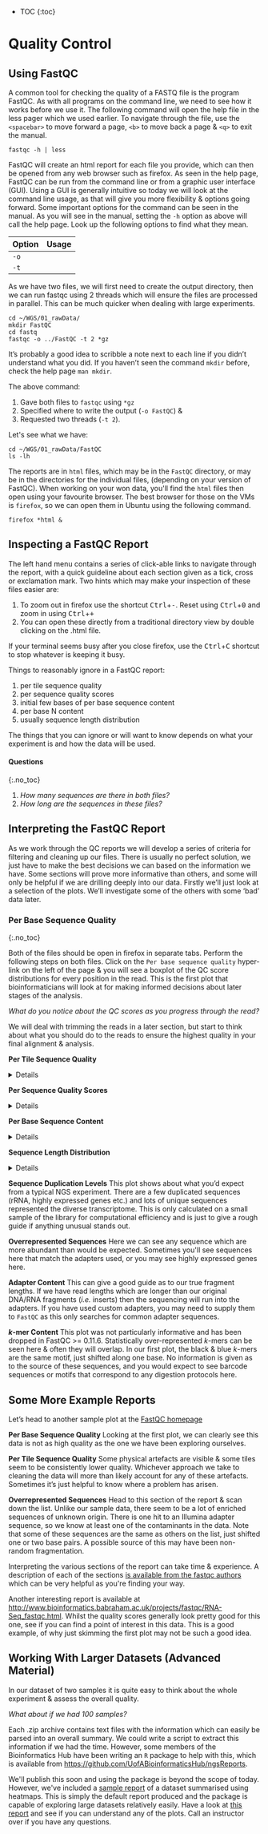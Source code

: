 * TOC
{:toc}

# Quality Control

## Using FastQC

A common tool for checking the quality of a FASTQ file is the program FastQC.
As with all programs on the command line, we need to see how it works before we use it.
The following command will open the help file in the less pager which we used earlier.
To navigate through the file, use the `<spacebar>` to move forward a page, `<b>` to move back a page & `<q>` to exit the manual.

```
fastqc -h | less
```

FastQC will create an html report for each file you provide, which can then be opened from any web browser such as firefox.
As seen in the help page, FastQC can be run from the command line or from a graphic user interface (GUI).
Using a GUI is generally intuitive so today we will look at the command line usage, as that will give you more flexibility & options going forward.
Some important options for the command can be seen in the manual.
As you will see in the manual, setting the `-h` option as above will call the help page.
Look up the following options to find what they mean.

| Option | Usage |
|:------ |:------|
| `-o`     |       |
| `-t`     |       |


As we have two files, we will first need to create the output directory, then we can run fastqc using 2 threads which will ensure the files are processed in parallel.
This can be much quicker when dealing with large experiments.

```
cd ~/WGS/01_rawData/
mkdir FastQC
cd fastq
fastqc -o ../FastQC -t 2 *gz
```

It’s probably a good idea to scribble a note next to each line if you didn’t understand what you did.
If you haven’t seen the command `mkdir` before, check the help page `man mkdir`.

The above command:

1. Gave both files to `fastqc` using `*gz`
2. Specified where to write the output (`-o FastQC`) &
3. Requested two threads (`-t 2`).

Let's see what we have:

```
cd ~/WGS/01_rawData/FastQC
ls -lh
```

The reports are in `html` files, which may be in the `FastQC` directory, or may be in the directories for the individual files, (depending on your version of FastQC).
When working on your won data, you'll find the `html` files then open using your favourite browser.
The best browser for those on the VMs is `firefox`, so we can open them in Ubuntu using the following command.

```
firefox *html &
```

## Inspecting a FastQC Report

The left hand menu contains a series of click-able links to navigate through the report, with a quick guideline about each section given as a tick, cross or exclamation mark.
Two hints which may make your inspection of these files easier are:

1. To zoom out in firefox use the shortcut <kbd>Ctrl</kbd>+<kbd>-</kbd>. Reset using <kbd>Ctrl</kbd>+<kbd>0</kbd> and zoom in using <kbd>Ctrl</kbd>+<kbd>+</kbd>
2. You can open these directly from a traditional directory view by double clicking on the .html file.

If your terminal seems busy after you close firefox, use the <kbd>Ctrl</kbd>+<kbd>C</kbd> shortcut to stop whatever is keeping it busy.

Things to reasonably ignore in a FastQC report:

1. per tile sequence quality
2. per sequence quality scores
3. initial few bases of per base sequence content
4. per base N content
5. usually sequence length distribution

The things that you can ignore or will want to know depends on what your experiment is and how the data will be used.


#### Questions
{:.no_toc}

1. *How many sequences are there in both files?*
2. *How long are the sequences in these files?*

## Interpreting the FastQC Report

As we work through the QC reports we will develop a series of criteria for filtering and cleaning up our files.
There is usually no perfect solution, we just have to make the best decisions we can based on the information we have.
Some sections will prove more informative than others, and some will only be helpful if we are drilling deeply into our data.
Firstly we’ll just look at a selection of the plots.
We’ll investigate some of the others with some ‘bad’ data later.

### Per Base Sequence Quality
{:.no_toc}

Both of the files should be open in firefox in separate tabs.
Perform the following steps on both files.
Click on the `Per base sequence quality` hyper-link on the left of the page & you will see a boxplot of the QC score distributions for every position in the read.
This is the first plot that bioinformaticians will look at for making informed decisions about later stages of the analysis.

*What do you notice about the QC scores as you progress through the read?*

We will deal with trimming the reads in a later section, but start to think about what you should do to the reads to ensure the highest quality in your final alignment & analysis.

**Per Tile Sequence Quality**<details>
This section just gives a quick visualisation about any physical effects on sequence quality due to the tile within the each flowcell or lane.
For the first file, you will notice an even breakdown in the quality of sequences near the end of the reads across all tiles.
In our second QC report, you will notice a poor quality around the 25th base in the 2nd (or 3rd) tile.
Generally, this would only be of note if drilling deeply to remove data from tiles with notable problems.
Most of the time we don’t factor in spatial effects, unless alternative approaches fail to address the issues we are dealing with.
</details>

**Per Sequence Quality Scores**<details>
This is just the distribution of average quality scores for each sequence.
There’s not much of note for us to see here.
</details>

**Per Base Sequence Content**<details>
This will often show artefacts from barcode sequences or adapters early in the reads, before stabilising to show a relatively even distribution of the bases.
</details>

**Sequence Length Distribution**<details>
This shows the distributions of sequence lengths in our data. Here we have sequences that are all the same lengths, however if the length of your reads is vital (_e.g._ smallRNA data), then this can also be an informative plot.
</details>

**Sequence Duplication Levels** This plot shows about what you’d expect from a typical NGS experiment.
There are a few duplicated sequences (rRNA, highly expressed genes etc.) and lots of unique sequences represented the diverse transcriptome.
This is only calculated on a small sample of the library for computational efficiency and is just to give a rough guide if anything unusual stands out.

**Overrepresented Sequences** Here we can see any sequence which are more abundant than would be expected. Sometimes you'll see sequences here that match the adapters used, or you may see highly expressed genes here.

**Adapter Content** This can give a good guide as to our true fragment lengths. If we have read lengths which are longer than our original DNA/RNA fragments (_i.e._ inserts) then the sequencing will run into the adapters.
If you have used custom adapters, you may need to supply them to `FastQC` as this only searches for common adapter sequences.

**_k_-mer Content**
This plot was not particularly informative and has been dropped in FastQC >= 0.11.6.
Statistically over-represented _k_-mers can be seen here & often they will overlap.
In our first plot, the black & blue _k_-mers are the same motif, just shifted along one base.
No information is given as to the source of these sequences, and you would expect to see barcode sequences or motifs that correspond to any digestion protocols here.

## Some More Example Reports

Let’s head to another sample plot at the [FastQC homepage](http://www.bioinformatics.babraham.ac.uk/projects/fastqc/bad_sequence_fastqc.html)

**Per Base Sequence Quality** Looking at the first plot, we can clearly see this data is
not as high quality as the one we have been exploring ourselves.

**Per Tile Sequence Quality** Some physical artefacts are visible & some tiles seem to
be consistently lower quality. Whichever approach we take to cleaning the data will more
than likely account for any of these artefacts. Sometimes it’s just helpful to know where a
problem has arisen.

**Overrepresented Sequences** Head to this section of the report & scan down the
list. Unlike our sample data, there seem to be a lot of enriched sequences of unknown
origin. There is one hit to an Illumina adapter sequence, so we know at least one of the
contaminants in the data. Note that some of these sequences are the same as others on
the list, just shifted one or two base pairs. A possible source of this may have been non-random fragmentation.


Interpreting the various sections of the report can take time & experience.
A description of each of the sections [is available from the fastqc authors](http://www.bioinformatics.babraham.ac.uk/projects/fastqc/Help/) which can be very helpful as you're finding your way.

Another interesting report is available at http://www.bioinformatics.babraham.ac.uk/projects/fastqc/RNA-Seq_fastqc.html.
Whilst the quality scores generally look pretty good for this one, see if you can find a point of interest in this data.
This is a good example, of why just skimming the first plot may not be such a good idea.

## Working With Larger Datasets (Advanced Material)

In our dataset of two samples it is quite easy to think about the whole experiment & assess the overall quality.

*What about if we had 100 samples?*

Each .zip archive contains text files with the information which can easily be parsed into an overall summary.
We could write a script to extract this information if we had the time.
However, some members of the Bioinformatics Hub have been writing an `R` package to help with this, which is available from https://github.com/UofABioinformaticsHub/ngsReports.

We'll publish this soon and using the package is beyond the scope of today.
However, we've included a [sample report](../data/ngsReports_Fastqc) of a dataset summarised using heatmaps.
This is simply the default report produced and the package is capable of exploring large datasets relatively easily.
Have a look at [this report](../data/ngsReports_Fastqc) and see if you can understand any of the plots.
Call an instructor over if you have any questions.
